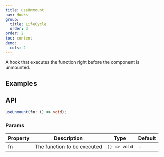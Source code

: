 ```yaml
---
title: useUnmount
nav: Hooks
group:
  title: LifeCycle
  order: 3
order: 2
toc: content
demo:
  cols: 2
---
```


A hook that executes the function right before the component is unmounted.

## Examples

<code src="./demo/demo1.tsx"></code>

## API

```typescript
useUnmount(fn: () => void);
```

### Params

| Property | Description                 | Type         | Default |
| --- | --- | --- | --- |
| fn       | The function to be executed | `() => void` | -       |
